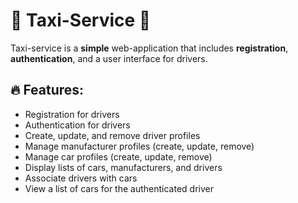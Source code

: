 # 🚕 Taxi-Service 🚖

Taxi-service is a **simple** web-application that includes **registration**, **authentication**, and a user interface for drivers.

## 🔥 Features:

- Registration for drivers
- Authentication for drivers
- Create, update, and remove driver profiles
- Manage manufacturer profiles (create, update, remove)
- Manage car profiles (create, update, remove)
- Display lists of cars, manufacturers, and drivers
- Associate drivers with cars
- View a list of cars for the authenticated driver


 
